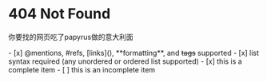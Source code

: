 <head>
  <title>404</title>
  <h1>404 Not Found</h1>
</head>
<body>
  <p>你要找的网页吃了papyrus做的意大利面</p>
  - [x] @mentions, #refs, [links](), **formatting**, and <del>tags</del> supported
  - [x] list syntax required (any unordered or ordered list supported)
  - [x] this is a complete item
  - [ ] this is an incomplete item
  
</body>
